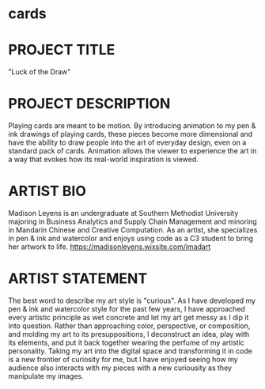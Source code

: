 # cards
# PROJECT TITLE
"Luck of the Draw"

# PROJECT DESCRIPTION
Playing cards are meant to be motion. By introducing animation to my pen & ink drawings of playing cards, these pieces become more dimensional and have the ability to draw people into the art of everyday design, even on a standard pack of cards. Animation allows the viewer to experience the art in a way that evokes how its real-world inspiration is viewed.

# ARTIST BIO
Madison Leyens is an undergraduate at Southern Methodist University majoring in Business Analytics and Supply Chain Management and minoring in Mandarin Chinese and Creative Computation. As an artist, she specializes in pen & ink and watercolor and enjoys using code as a C3 student to bring her artwork to life. https://madisonleyens.wixsite.com/imadart

# ARTIST STATEMENT
The best word to describe my art style is "curious". As I have developed my pen & ink and watercolor style for the past few years, I have approached every artistic principle as wet concrete and let my art get messy as I dip it into question. Rather than approaching color, perspective, or composition, and molding my art to its presuppositions, I deconstruct an idea, play with its elements, and put it back together wearing the perfume of my artistic personality. Taking my art into the digital space and transforming it in code is a new frontier of curiosity for me, but I have enjoyed seeing how my audience also interacts with my pieces with a new curiousity as they manipulate my images.
